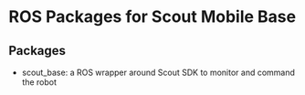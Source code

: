 # ROS Packages for Scout Mobile Base

## Packages

* scout_base: a ROS wrapper around Scout SDK to monitor and command the robot